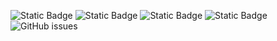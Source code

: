 ![Static Badge](https://img.shields.io/badge/blacklists-61-000000) ![Static Badge](https://img.shields.io/badge/blacklisted-2955395-cc0000) ![Static Badge](https://img.shields.io/badge/whitelisted-2250-00CC00) ![Static Badge](https://img.shields.io/badge/streaming_blacklist-28107-000000) ![GitHub issues](https://img.shields.io/github/issues/fabriziosalmi/blacklists)

